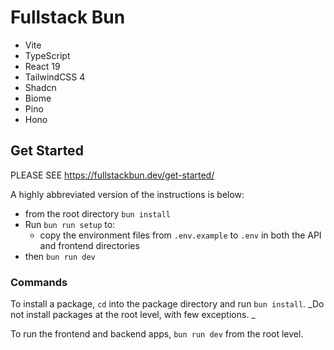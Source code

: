 # Fullstack Bun

- Vite
- TypeScript
- React 19
- TailwindCSS 4
- Shadcn
- Biome
- Pino
- Hono

## Get Started

PLEASE SEE https://fullstackbun.dev/get-started/

A highly abbreviated version of the instructions is below:

 - from the root directory `bun install`
 - Run `bun run setup` to:
    - copy the environment files from `.env.example` to `.env` in both the API and frontend directories
 - then `bun run dev`

### Commands

To install a package, `cd` into the package directory and run `bun install`. _Do not install packages at the root level, with few exceptions. _

To run the frontend and backend apps, `bun run dev` from the root level.

